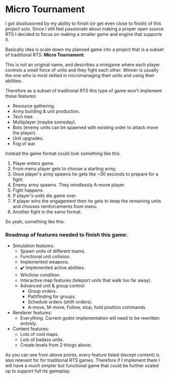 # Micro Tournament

I got dissilusioned by my ability to finish (or get even close to finish) of this project solo. Since I still feel passionate about making a proper open source RTS I decided to focus on making a smaller game and engine that supports it.

Basically idea is scale down my planned game into a project that is a subset of traditional RTS: **Micro Tournament**.

This is not an original name, and describes a minigame where each player controls a small force of units and they fight each other. Winner is usually the one who is most skilled in micromanaging their units and using their abilities.

Therefore as a subset of traditional RTS this type of game won't implement these features:

- Resource gathering.
- Army building & unit production.
- Tech tree.
- Multiplayer (maybe someday).
- Bots (enemy units can be spawned with existing order to attack move the player).
- Unit upgrades.
- Fog of war.
 
 Instead the game format could look something like this.
 
1.  Player enters game.
2.  From menu player gets to choose a starting army.
3.  Once player's army spawns he gets like ~30 seconds to prepare for a fight.
4.  Enemy army spawns. They mindlessly A-move player.
5.  Fight happens. 
6.  If player's units die game over.
7.  If player wins the engagement then he gets to keep the remaining units and chooses reinforcements from menu.
8.  Another fight in the same format.

So yeah, something like this.

### Roadmap of features needed to finish this game:



 - Simulation features:
	- Spawn units of different teams.
	- Functional unit collision.
	- Implemented weapons.
	- ✔️ Implemented active abilities.
	- Win/lose condition.
	- Interactive map features (teleport units that walk too far away).
	- Advanced unit & group control:
		- Group orders.
		- Pathfinding for groups.
		- Schedule orders (shift-orders).
		- A-move, M-move, Follow, stop, hold position commands.
- Renderer features:
	- Everything. Current godot implementation will need to be rewritten entirely.
- Content features:
	- Lots of cool maps. 
	- Lots of badass units.
	- Create levels from 2 things above.

As you can see from above points, every feature listed (except content) is also relevant for for traditional RTS games. Therefore if I implement them I will have a much simpler but functional game that could be further scaled up to support full rts gameplay. 